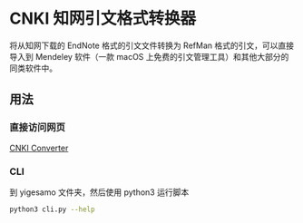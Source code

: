 # CNKI 知网引文格式转换器

将从知网下载的 EndNote 格式的引文文件转换为 RefMan 格式的引文，可以直接导入到 Mendeley 软件（一款 macOS 上免费的引文管理工具）和其他大部分的同类软件中。

## 用法

### 直接访问网页

[CNKI Converter](https://tools.unoiou.com/converter)

### CLI

到 yigesamo 文件夹，然后使用 python3 运行脚本

```bash
python3 cli.py --help
```
